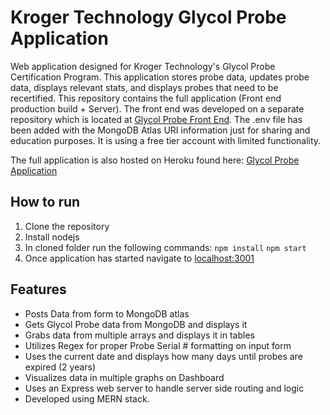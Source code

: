 # Kroger Technology Glycol Probe Application

Web application designed for Kroger Technology's Glycol Probe Certification Program.
This application stores probe data, updates probe data, displays relevant stats, and displays probes that need to be recertified. This repository contains the full application (Front end production build + Server). The front end was developed on a separate repository which is located at [Glycol Probe Front End](https://github.com/Jbveas01/glycol-probe-certification-frontend). The .env file has been added with the MongoDB Atlas URI information just for sharing and education purposes. It is using a free tier account with limited functionality. 

The full application is also hosted on Heroku found here: [Glycol Probe Application](https://ancient-hollows-84500.herokuapp.com/)

## How to run

1. Clone the repository
2. Install nodejs
3. In cloned folder run the following commands:
   `npm install`
   `npm start`
4. Once application has started navigate to [localhost:3001](localhost:3001)

## Features

- Posts Data from form to MongoDB atlas
- Gets Glycol Probe data from MongoDB and displays it
- Grabs data from multiple arrays and displays it in tables
- Utilizes Regex for proper Probe Serial # formatting on input form
- Uses the current date and displays how many days until probes are expired (2 years)
- Visualizes data in multiple graphs on Dashboard
- Uses an Express web server to handle server side routing and logic
- Developed using MERN stack.
